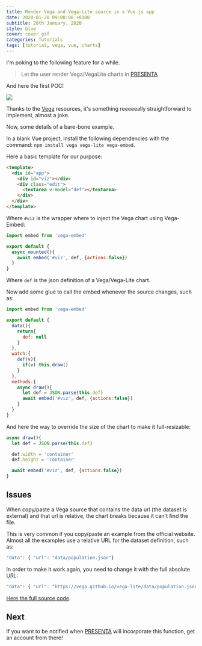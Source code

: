 ```yaml
---
title: Render Vega and Vega-Lite source in a Vue.js app
date: 2020-01-20 09:00:00 +0100
subtitle: 20th January, 2020
style: blue
cover: cover.gif
categories: Tutorials
tags: [tutorial, vega, vue, charts]
---
```


I'm poking to the following feature for a while.

> Let the user render Vega/VegaLite charts in [PRESENTA](https://www.presenta.cc)

And here the first POC!

![](/blog/assets/posts/render-vega-and-vega-lite-source-in-vue-js/cover.gif)

Thanks to the [Vega](https://vega.github.io/) resources, it's something reeeeeally straightforward to implement, almost a joke.

Now, some details of a bare-bone example.

In a blank Vue project, install the following dependencies with the command: `npm install vega vega-lite vega-embed`.

Here a basic template for our purpose:

```html
<template>
  <div id="app">
    <div id="viz"></div>
    <div class="edit">
      <textarea v-model="def"></textarea>
    </div>
  </div>
</template>
```

Where `#viz` is the wrapper where to inject the Vega chart using Vega-Embed:

```javascript
import embed from 'vega-embed'

export default {
  async mounted(){
    await embed('#viz', def, {actions:false})
  }
}

```

Where `def` is the json definition of a Vega/Vega-Lite chart.

Now add some glue to call the embed whenever the source changes, such as:

```javascript
import embed from 'vega-embed'

export default {
  data(){
    return{
      def: null
    }
  },
  watch:{
    def(v){
      if(v) this.draw()
    }
  },
  methods:{
    async draw(){
      let def = JSON.parse(this.def)
      await embed('#viz', def, {actions:false})
    }
  }
}
```

And here the way to override the size of the chart to make it full-resizable:

```javascript
async draw(){
  let def = JSON.parse(this.def)

  def.width = 'container'
  def.height = 'container'

  await embed('#viz', def, {actions:false})
}
```

## Issues

When copy/paste a Vega source that contains the data url (the dataset is external) and that url is relative, the chart breaks because it can't find the file. 

This is very common if you copy/paste an example from the official website. Almost all the examples use a relative URL for the dataset definition, such as:

```javascript
"data": { "url": "data/population.json"}
```

In order to make it work again, you need to change it with the full absolute URL:

```javascript
"data": { "url": "https://vega.github.io/vega-lite/data/population.json"}
```

[Here the full source code](https://github.com/fabiofranchino/integrating-vega-with-vue).

## Next

If you want to be notified when [PRESENTA](https://www.presenta.cc) will incorporate this function, get an account from there!